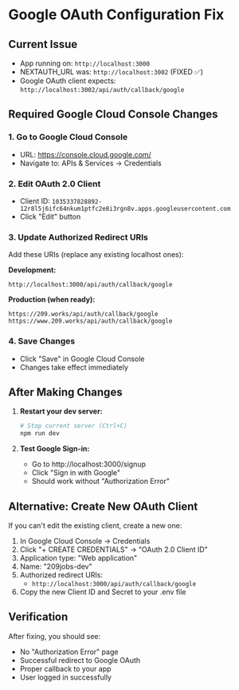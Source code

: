 # Google OAuth Configuration Fix

## Current Issue

- App running on: `http://localhost:3000`
- NEXTAUTH_URL was: `http://localhost:3002` (FIXED ✅)
- Google OAuth client expects: `http://localhost:3002/api/auth/callback/google`

## Required Google Cloud Console Changes

### 1. Go to Google Cloud Console

- URL: https://console.cloud.google.com/
- Navigate to: APIs & Services → Credentials

### 2. Edit OAuth 2.0 Client

- Client ID: `1035337828892-12r8l5j6ifc64nkum1ptfc2e8i3rgn8v.apps.googleusercontent.com`
- Click "Edit" button

### 3. Update Authorized Redirect URIs

Add these URIs (replace any existing localhost ones):

**Development:**

```
http://localhost:3000/api/auth/callback/google
```

**Production (when ready):**

```
https://209.works/api/auth/callback/google
https://www.209.works/api/auth/callback/google
```

### 4. Save Changes

- Click "Save" in Google Cloud Console
- Changes take effect immediately

## After Making Changes

1. **Restart your dev server:**

   ```bash
   # Stop current server (Ctrl+C)
   npm run dev
   ```

2. **Test Google Sign-in:**
   - Go to http://localhost:3000/signup
   - Click "Sign in with Google"
   - Should work without "Authorization Error"

## Alternative: Create New OAuth Client

If you can't edit the existing client, create a new one:

1. In Google Cloud Console → Credentials
2. Click "+ CREATE CREDENTIALS" → "OAuth 2.0 Client ID"
3. Application type: "Web application"
4. Name: "209jobs-dev"
5. Authorized redirect URIs:
   - `http://localhost:3000/api/auth/callback/google`
6. Copy the new Client ID and Secret to your .env file

## Verification

After fixing, you should see:

- No "Authorization Error" page
- Successful redirect to Google OAuth
- Proper callback to your app
- User logged in successfully
